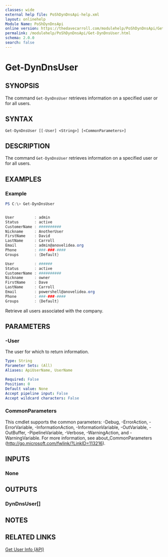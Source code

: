 ```yaml
---
classes: wide
external help file: PoShDynDnsApi-help.xml
layout: onlinehelp
Module Name: PoShDynDnsApi
online version: https://thedavecarroll.com/modulehelp/PoShDynDnsApi/Get-DynDnsUser.html
permalink: /modulehelp/PoShDynDnsApi/Get-DynDnsUser.html
schema: 2.0.0
search: false
---
```


# Get-DynDnsUser

## SYNOPSIS
The command `Get-DynDnsUser` retrieves information on a specified user or for all users.

## SYNTAX

```
Get-DynDnsUser [[-User] <String>] [<CommonParameters>]
```

## DESCRIPTION
The command `Get-DynDnsUser` retrieves information on a specified user or for all users.

## EXAMPLES

### Example
```powershell
PS C:\> Get-DynDnsUser


User         : admin
Status       : active
CustomerName : ##########
Nickname     : AnotherUser
FirstName    : David
LastName     : Carroll
Email        : admin@anovelidea.org
Phone        : ###-###-####
Groups       : {Default}

User         : ######
Status       : active
CustomerName : ##########
Nickname     : owner
FirstName    : Dave
LastName     : Carroll
Email        : powershell@anovelidea.org
Phone        : ###-###-####
Groups       : {Default}
```

Retrieve all users associated with the company.

## PARAMETERS

### -User
The user for which to return information.

```yaml
Type: String
Parameter Sets: (All)
Aliases: ApiUserName, UserName

Required: False
Position: 0
Default value: None
Accept pipeline input: False
Accept wildcard characters: False
```

### CommonParameters
This cmdlet supports the common parameters: -Debug, -ErrorAction, -ErrorVariable, -InformationAction, -InformationVariable, -OutVariable, -OutBuffer, -PipelineVariable, -Verbose, -WarningAction, and -WarningVariable. For more information, see about_CommonParameters (http://go.microsoft.com/fwlink/?LinkID=113216).

## INPUTS

### None

## OUTPUTS

### DynDnsUser[]

## NOTES

## RELATED LINKS

[Get User Info (API)](https://help.dyn.com/get-user-info-api/)